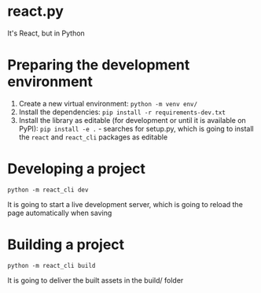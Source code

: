 # react.py
It's React, but in Python

# Preparing the development environment

1. Create a new virtual environment: `python -m venv env/`
2. Install the dependencies: `pip install -r requirements-dev.txt`
3. Install the library as editable (for development or until it is available on PyPI): `pip install -e .` - searches for setup.py, which is going to install the `react` and `react_cli` packages as editable

# Developing a project

    python -m react_cli dev

It is going to start a live development server, which is going to reload the page automatically when saving

# Building a project

    python -m react_cli build

It is going to deliver the built assets in the build/ folder